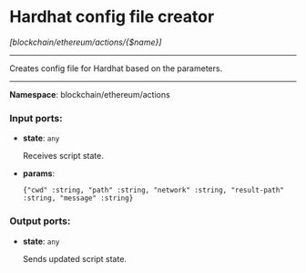 # Hardhat config file creator

_[blockchain/ethereum/actions/{$name}]_

---

Creates config file for Hardhat based on the parameters.

---

__Namespace__: blockchain/ethereum/actions

### Input ports:

* __state__: ` any `

    Receives script state.


* __params__: 
    ```
    {"cwd" :string, "path" :string, "network" :string, "result-path" :string, "message" :string}
    ```

### Output ports:

* __state__: ` any `

    Sends updated script state.

